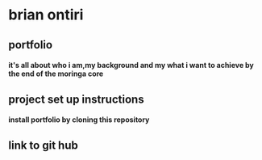 # brian ontiri
## portfolio
#### it's all about who i am,my background and my what i want to achieve by the end of the moringa core
## project set up instructions
#### install portfolio by cloning this repository
## link to git hub
